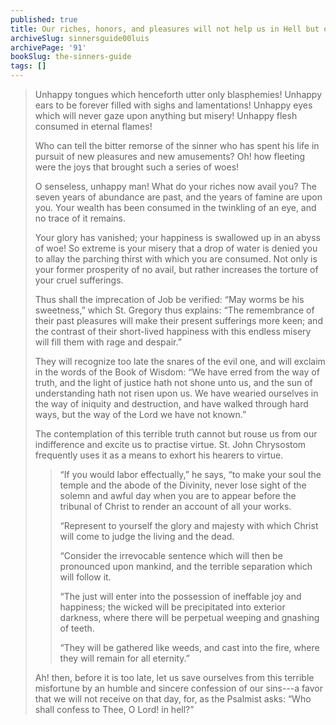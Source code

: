```yaml
---
published: true
title: Our riches, honors, and pleasures will not help us in Hell but only increase our eternal torments
archiveSlug: sinnersguide00luis
archivePage: '91'
bookSlug: the-sinners-guide
tags: []
---
```


> Unhappy tongues which henceforth utter only blasphemies! Unhappy ears to be forever filled with sighs and lamentations! Unhappy eyes which will never gaze upon anything but misery! Unhappy flesh consumed in eternal flames!
>
> Who can tell the bitter remorse of the sinner who has spent his life in pursuit of new pleasures and new amusements? Oh! how fleeting were the joys that brought such a series of woes!
>
> O senseless, unhappy man! What do your riches now avail you? The seven years of abundance are past, and the years of famine are upon you. Your wealth has been consumed in the twinkling of an eye, and no trace of it remains.
>
> Your glory has vanished; your happiness is swallowed up in an abyss of woe! So extreme is your misery that a drop of water is denied you to allay the parching thirst with which you are consumed. Not only is your former prosperity of no avail, but rather increases the torture of your cruel sufferings.
>
> Thus shall the imprecation of Job be verified: “May worms be his sweetness,” which St. Gregory thus explains: “The remembrance of their past pleasures will make their present sufferings more keen; and the contrast of their short-lived happiness with this endless misery will fill them with rage and despair.”
>
> They will recognize too late the snares of the evil one, and will exclaim in the words of the Book of Wisdom: “We have erred from the way of truth, and the light of justice hath not shone unto us, and the sun of understanding hath not risen upon us. We have wearied ourselves in the way of iniquity and destruction, and have walked through hard ways, but the way of the Lord we have not known.”
>
> The contemplation of this terrible truth cannot but rouse us from our indifference and excite us to practise virtue. St. John Chrysostom frequently uses it as a means to exhort his hearers to virtue.
>
>> “If you would labor effectually,” he says, “to make your soul the temple and the abode of the Divinity, never lose sight of the solemn and awful day when you are to appear before the tribunal of Christ to render an account of all your works.
>>
>> “Represent to yourself the glory and majesty with which Christ will come to judge the living and the dead.
>>
>> “Consider the irrevocable sentence which will then be pronounced upon mankind, and the terrible separation which will follow it.
>>
>> “The just will enter into the possession of ineffable joy and happiness; the wicked will be precipitated into exterior darkness, where there will be perpetual weeping and gnashing of teeth.
>>
>> “They will be gathered like weeds, and cast into the fire, where they will remain for all eternity.”
>
> Ah! then, before it is too late, let us save ourselves from this terrible misfortune by an humble and sincere confession of our sins---a favor that we will not receive on that day, for, as the Psalmist asks: “Who shall confess to Thee, O Lord! in hell?”
